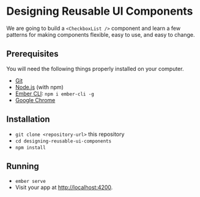 # Designing Reusable UI Components

We are going to build a `<CheckboxList />` component and learn a few patterns for making components flexible, easy to use, and easy to change.

## Prerequisites

You will need the following things properly installed on your computer.

* [Git](https://git-scm.com/)
* [Node.js](https://nodejs.org/) (with npm)
* [Ember CLI](https://ember-cli.com/): `npm i ember-cli -g`
* [Google Chrome](https://google.com/chrome/)

## Installation

* `git clone <repository-url>` this repository
* `cd designing-reusable-ui-components`
* `npm install`

## Running

* `ember serve`
* Visit your app at [http://localhost:4200](http://localhost:4200).
